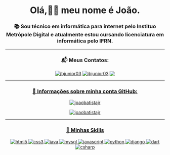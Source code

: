 <h1 align="center">Olá,👋🏻 meu nome é João.</h1>
<h3 align="center">📚 Sou técnico em informática para internet pelo Instituo Metrópole Digital e atualmente estou cursando licenciatura em informática pelo IFRN.</h3>
<hr>
<h3 align="center">📬 Meus Contatos:</h3>

<p align="center">
<a href="https://linkedin.com/in/jbjunior03" target="_blank"><img align="center" src="https://img.shields.io/badge/LinkedIn-0077B5?style=for-the-badge&logo=linkedin&logoColor=white" alt="jbjunior03"  /></a>
<a href="joaob.dev@gmail.com" target="_blank"><img align="center" src="https://img.shields.io/badge/Gmail-D14836?style=for-the-badge&logo=gmail&logoColor=white" alt="jbjunior03"  /></a>
<a href="https://www.instagram.com/artesjbjunior/" target="_blank"><img align="center" src="https://img.shields.io/badge/Instagram-E4405F?style=for-the-badge&logo=instagram&logoColor=white"> 
</p>
<hr>

<h3 align="center">📌 Informações sobre minha conta GitHub:</h3>
<p align="center"><img src="https://github-readme-stats.vercel.app/api?username=joaobatistajr&show_icons=true&locale=en&theme=radical" alt="joaobatistajr" /></p>

<p align="center"><img  src="https://github-readme-stats.vercel.app/api/top-langs?username=joaobatistajr&show_icons=true&locale=en&layout=compact&theme=radical" alt="joaobatistajr" /></p>

<hr>
<h3 align="center">🚀 Minhas Skills</h3>
<p align="center">
<a href="https://html.spec.whatwg.org/multipage/" target="_blank"><img align="center" src="https://img.shields.io/badge/HTML5-E34F26?style=for-the-badge&logo=html5&logoColor=white" alt="html5"/>
<a href="https://www.w3.org/Style/CSS/Overview.en.html" target="_blank"><img align="center" src="https://img.shields.io/badge/CSS3-1572B6?style=for-the-badge&logo=css3&logoColor=white" alt="css3" />
<a href="https://www.java.com/pt-BR/" target="_blank"><img align="center" src="https://img.shields.io/badge/Java-ED8B00?style=for-the-badge&logo=java&logoColor=white" alt="java" />
<a href="https://www.mysql.com/" target="_blank"><img align="center" src="https://img.shields.io/badge/MySQL-00000F?style=for-the-badge&logo=mysql&logoColor=white" alt="mysql"/>
<a href="https://developer.mozilla.org/pt-BR/docs/Web/JavaScript" target="_blank"><img align="center" src="https://img.shields.io/badge/JavaScript-F7DF1E?style=for-the-badge&logo=javascript&logoColor=black" alt="javascript" />
<a href="https://www.python.org" target="_blank"><img align="center" src="https://img.shields.io/badge/Python-14354C?style=for-the-badge&logo=python&logoColor=white" alt="python" />
<a href="https://www.djangoproject.com" target="_blank"><img align="center" src="https://img.shields.io/badge/Django-092E20?style=for-the-badge&logo=django&logoColor=white" alt="django" />
<a href="https://dart.dev" target="_blank"><img align="center" src="https://img.shields.io/badge/Dart-0175C2?style=for-the-badge&logo=dart&logoColor=white" alt="dart" />
<a href="https://docs.microsoft.com/pt-br/dotnet/csharp/" target="_blank"><img align="center" src="https://img.shields.io/badge/C%23-239120?style=for-the-badge&logo=c-sharp&logoColor=white" alt="csharp" />



